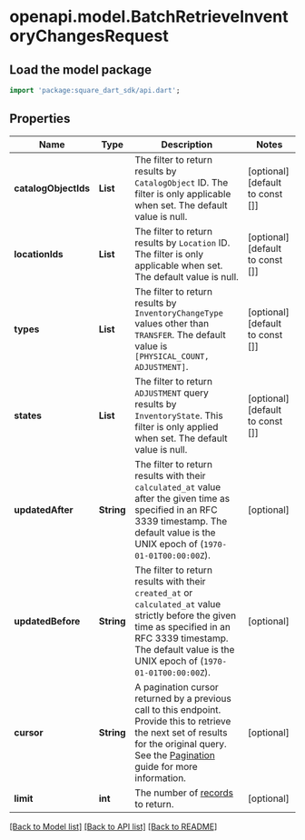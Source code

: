 # openapi.model.BatchRetrieveInventoryChangesRequest

## Load the model package
```dart
import 'package:square_dart_sdk/api.dart';
```

## Properties
Name | Type | Description | Notes
------------ | ------------- | ------------- | -------------
**catalogObjectIds** | **List<String>** | The filter to return results by `CatalogObject` ID. The filter is only applicable when set. The default value is null. | [optional] [default to const []]
**locationIds** | **List<String>** | The filter to return results by `Location` ID. The filter is only applicable when set. The default value is null. | [optional] [default to const []]
**types** | **List<String>** | The filter to return results by `InventoryChangeType` values other than `TRANSFER`. The default value is `[PHYSICAL_COUNT, ADJUSTMENT]`. | [optional] [default to const []]
**states** | **List<String>** | The filter to return `ADJUSTMENT` query results by `InventoryState`. This filter is only applied when set. The default value is null. | [optional] [default to const []]
**updatedAfter** | **String** | The filter to return results with their `calculated_at` value after the given time as specified in an RFC 3339 timestamp. The default value is the UNIX epoch of (`1970-01-01T00:00:00Z`). | [optional] 
**updatedBefore** | **String** | The filter to return results with their `created_at` or `calculated_at` value strictly before the given time as specified in an RFC 3339 timestamp. The default value is the UNIX epoch of (`1970-01-01T00:00:00Z`). | [optional] 
**cursor** | **String** | A pagination cursor returned by a previous call to this endpoint. Provide this to retrieve the next set of results for the original query.  See the [Pagination](https://developer.squareup.com/docs/working-with-apis/pagination) guide for more information. | [optional] 
**limit** | **int** | The number of [records](https://developer.squareup.com/reference/square_2023-12-13/objects/InventoryChange) to return. | [optional] 

[[Back to Model list]](../README.md#documentation-for-models) [[Back to API list]](../README.md#documentation-for-api-endpoints) [[Back to README]](../README.md)



